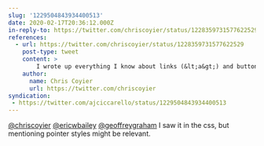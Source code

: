 ```yaml
---
slug: '1229504843934400513'
date: 2020-02-17T20:36:12.000Z
in-reply-to: https://twitter.com/chriscoyier/status/1228359731577622529
references:
  - url: https://twitter.com/chriscoyier/status/1228359731577622529
    post-type: tweet
    content: >
        I wrote up everything I know about links (&lt;a&gt;) and buttons (&lt;button&gt;). <br><br>✶ A Complete Guide to Links and Buttons <a href="https://t.co/QMI1eRXAFB">https://t.co/QMI1eRXAFB</a><br><br>Special thanks to <a href="https://twitter.com/ericwbailey?ref_src=twsrc%5Etfw">@ericwbailey</a> and <a href="https://twitter.com/geoffreygraham?ref_src=twsrc%5Etfw">@geoffreygraham</a> for the review and edits.
    author:
      name: Chris Coyier
      url: https://twitter.com/chriscoyier
syndication:
 - https://twitter.com/ajciccarello/status/1229504843934400513
---
```


[@chriscoyier](https://twitter.com/chriscoyier) [@ericwbailey](https://twitter.com/ericwbailey) [@geoffreygraham](https://twitter.com/geoffreygraham) I saw it in the css, but mentioning pointer styles might be relevant.
